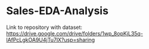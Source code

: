 # Sales-EDA-Analysis

Link to repository with dataset:
https://drive.google.com/drive/folders/1wp_8opKjL35q-lAfPcLgkOA9U4jTu7lX?usp=sharing
